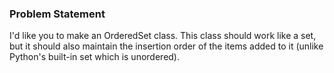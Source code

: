 ### Problem Statement

I'd like you to make an OrderedSet class. This class should work like a set, but it should also maintain the insertion order of the items added to it (unlike Python's built-in set which is unordered).